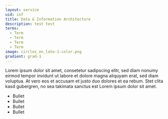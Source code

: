 ```yaml
---
layout: service
uid: inf
title: Data & Information Architecture
description: test test
terms: 
  - Term
  - Term
  - Term
  - Term
image: circles_en_lato-1-color.png
gradient: grad-1
---
```


Lorem ipsum dolor sit amet, consetetur sadipscing elitr, sed diam nonumy eirmod tempor invidunt ut labore et dolore magna aliquyam erat, sed diam voluptua. At vero eos et accusam et justo duo dolores et ea rebum. Stet clita kasd gubergren, no sea takimata sanctus est Lorem ipsum dolor sit amet.

- Bullet
- Bullet
- Bullet
- Bullet
